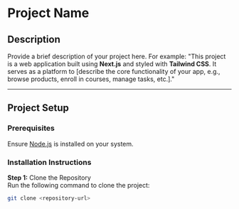 # Project Name

## Description
Provide a brief description of your project here. For example:
"This project is a web application built using **Next.js** and styled with **Tailwind CSS**. It serves as a platform to [describe the core functionality of your app, e.g., browse products, enroll in courses, manage tasks, etc.]."

---

## Project Setup

### Prerequisites
Ensure [Node.js](https://nodejs.org/) is installed on your system.

### Installation Instructions

**Step 1:** Clone the Repository  
Run the following command to clone the project:
```bash
git clone <repository-url>

